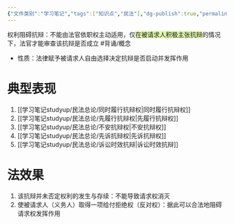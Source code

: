 ```yaml
---
{"文件类别":"学习笔记","tags":["知识点","民法"],"dg-publish":true,"permalink":"/学习笔记studyup/民法总论/权利阻碍抗辩/","dgPassFrontmatter":true,"created":"2024-10-24T19:18:39.547+08:00","updated":"2024-10-30T21:07:22.048+08:00"}
---
```


权利阻碍抗辩：不能由法官依职权主动适用，仅<span style="background:rgba(205, 244, 105, 0.55)">在被请求人积极主张抗辩</span>的情况下，法官才能审查该抗辩是否成立 #背诵/概念 
- 性质：法律赋予被请求人自由选择决定抗辩是否启动并发挥作用
# 典型表现
1. [[学习笔记studyup/民法总论/同时履行抗辩权\|同时履行抗辩权]]
2. [[学习笔记studyup/民法总论/先履行抗辩权\|先履行抗辩权]]
3. [[学习笔记studyup/民法总论/不安抗辩权\|不安抗辩权]]
4. [[学习笔记studyup/民法总论/先诉抗辩权\|先诉抗辩权]]
5. [[学习笔记studyup/民法总论/诉讼时效抗辩\|诉讼时效抗辩]]
# 法效果
1. 该抗辩并未否定权利的发生与存续：不能导致请求权消灭
2. 使被请求人（义务人）取得一项给付拒绝权（反对权）：据此可以合法地阻碍请求权发挥作用
